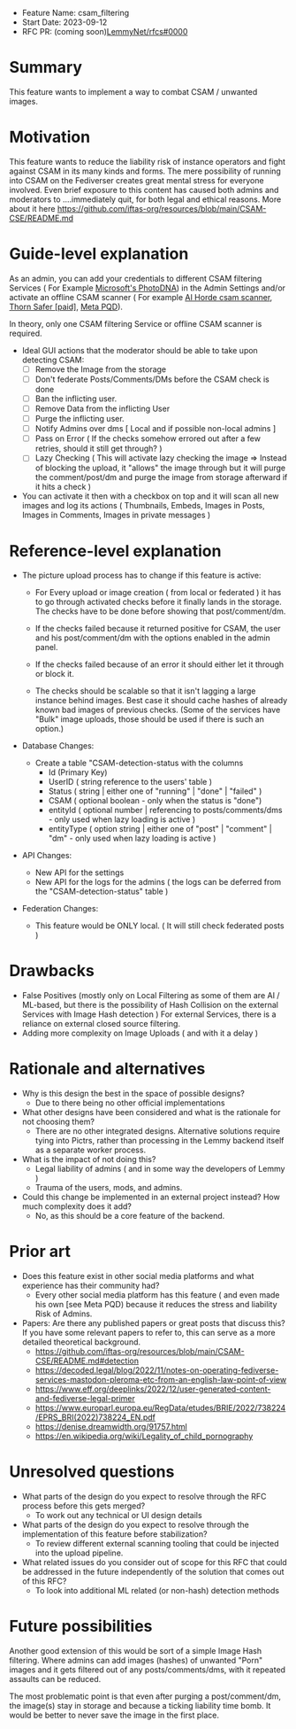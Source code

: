 - Feature Name: csam_filtering
- Start Date: 2023-09-12
- RFC PR: (coming soon)[LemmyNet/rfcs#0000](https://github.com/LemmyNet/rfcs/pull/0000)

# Summary

This feature wants to implement a way to combat CSAM / unwanted images.

# Motivation

This feature wants to reduce the liability risk of instance operators and fight against CSAM in its many kinds and forms. The mere possibility of running into CSAM on the Fediverser creates great mental stress for everyone involved. Even brief exposure to this content has caused both admins and moderators to ....immediately quit, for both legal and ethical reasons.
More about it here <https://github.com/iftas-org/resources/blob/main/CSAM-CSE/README.md>

# Guide-level explanation

As an admin, you can add your credentials to different CSAM filtering Services ( For Example [Microsoft's PhotoDNA](https://www.microsoft.com/en-us/photodna)) in the Admin Settings and/or activate an offline CSAM scanner ( For example [AI Horde csam scanner](https://github.com/Haidra-Org/horde-safety/blob/main/horde_safety/csam_checker.py), [Thorn Safer [paid]](https://get.safer.io/csam-detection-tool-for-child-safety), [Meta PQD](https://github.com/facebook/ThreatExchange/tree/main/pdq)).

In theory, only one CSAM filtering Service or offline CSAM scanner is required.

- Ideal GUI actions that the moderator should be able to take upon detecting CSAM:
  - [ ] Remove the Image from the storage
  - [ ] Don't federate Posts/Comments/DMs before the CSAM check is done
  - [ ] Ban the inflicting user.
  - [ ] Remove Data from the inflicting User
  - [ ] Purge the inflicting user.
  - [ ] Notify Admins over dms [ Local and if possible non-local admins ]
  - [ ] Pass on Error ( If the checks somehow errored out after a few retries, should it still get through? )
  - [ ] Lazy Checking ( This will activate lazy checking the image => Instead of blocking the upload, it "allows" the image through but it will purge the comment/post/dm and purge the image from storage afterward if it hits a check )

- You can activate it then with a checkbox on top and it will scan all new images and log its actions ( Thumbnails, Embeds, Images in Posts, Images in Comments, Images in private messages )

# Reference-level explanation

- The picture upload process has to change if this feature is active:
  - For Every upload or image creation ( from local or federated ) it has to go through activated checks before it finally lands in the storage.
The checks have to be done before showing that post/comment/dm.

  - If the checks failed because it returned positive for CSAM, the user and his post/comment/dm with the options enabled in the admin panel.

  - If the checks failed because of an error it should either let it through or block it.

  - The checks should be scalable so that it isn't lagging a large instance behind images. Best case it should cache hashes of already known bad images of previous checks. (Some of the services have "Bulk" image uploads, those should be used if there is such an option.)

- Database Changes:
  - Create a table "CSAM-detection-status with the columns
    - Id (Primary Key)
    - UserID ( string reference to the users' table )
    - Status ( string | either one of "running" | "done" | "failed" )
    - CSAM ( optional boolean - only when the status is "done")
    - entityId ( optional number | referencing to posts/comments/dms - only used when lazy loading is active )
    - entityType ( option string | either one of "post" | "comment" | "dm" - only used when lazy loading is active )

- API Changes:
  - New API for the settings
  - New API for the logs for the admins ( the logs can be deferred from the "CSAM-detection-status" table )

- Federation Changes:
  - This feature would be ONLY local. ( It will still check federated posts )

# Drawbacks

- False Positives (mostly only on Local Filtering as some of them are AI / ML-based, but there is the possibility of Hash Collision on the external Services with Image Hash detection )
For external Services, there is a reliance on external closed source filtering.
- Adding more complexity on Image Uploads ( and with it a delay )

# Rationale and alternatives

- Why is this design the best in the space of possible designs?
  - Due to there being no other official implementations
- What other designs have been considered and what is the rationale for not choosing them?
  - There are no other integrated designs. Alternative solutions require tying into Pictrs, rather than processing in the Lemmy backend itself as a separate worker process.
- What is the impact of not doing this?
  - Legal liability of admins ( and in some way the developers of Lemmy )
  - Trauma of the users, mods, and admins.
- Could this change be implemented in an external project instead? How much complexity does it add?
  - No, as this should be a core feature of the backend.

# Prior art

- Does this feature exist in other social media platforms and what experience has their community had?
  - Every other social media platform has this feature ( and even made his own [see Meta PQD) because it reduces the stress and liability Risk of Admins.
- Papers: Are there any published papers or great posts that discuss this? If you have some relevant papers to refer to, this can serve as a more detailed theoretical background.
  - <https://github.com/iftas-org/resources/blob/main/CSAM-CSE/README.md#detection>
  - <https://decoded.legal/blog/2022/11/notes-on-operating-fediverse-services-mastodon-pleroma-etc-from-an-english-law-point-of-view>
  - <https://www.eff.org/deeplinks/2022/12/user-generated-content-and-fediverse-legal-primer>
  - <https://www.europarl.europa.eu/RegData/etudes/BRIE/2022/738224/EPRS_BRI(2022)738224_EN.pdf>
  - <https://denise.dreamwidth.org/91757.html>
  - <https://en.wikipedia.org/wiki/Legality_of_child_pornography>

# Unresolved questions

- What parts of the design do you expect to resolve through the RFC process before this gets merged?
  - To work out any technical or UI design details
- What parts of the design do you expect to resolve through the implementation of this feature before stabilization?
  - To review different external scanning tooling that could be injected into the upload pipeline.
- What related issues do you consider out of scope for this RFC that could be addressed in the future independently of the solution that comes out of this RFC?
  - To look into additional ML related (or non-hash) detection methods

# Future possibilities

Another good extension of this would be sort of a simple Image Hash filtering. Where admins can add images (hashes) of unwanted "Porn" images and it gets filtered out of any posts/comments/dms, with it repeated assaults can be reduced.

 The most problematic point is that even after purging a post/comment/dm, the image(s) stay in storage and because a ticking liability time bomb. It would be better to never save the image in the first place.
